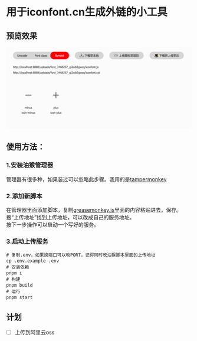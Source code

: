 # 用于iconfont.cn生成外链的小工具

## 预览效果

![screen](https://github.com/addelete/iconfont-link-tool/blob/main/media/screen.png)

## 使用方法：

### 1.安装油猴管理器
管理器有很多种，如果装过可以忽略此步骤。我用的是[tampermonkey](https://www.tampermonkey.net/)

### 2.添加新脚本
在管理器里面添加脚本，复制[greasemonkey.js](https://github.com/addelete/iconfont-link-tool/blob/main/greasemonkey.js)里面的内容粘贴进去，保存。  
搜“上传地址”找到上传地址，可以改成自己的服务地址。  
按下一步操作可以启动一个写好的服务。

### 3.启动上传服务
```shell
# 复制.env，如果换端口可以改PORT，记得同时改油猴脚本里面的上传地址
cp .env.example .env
# 安装依赖
pnpm i
# 构建
pnpm build
# 运行
pnpm start

```

## 计划
- [ ] 上传到阿里云oss